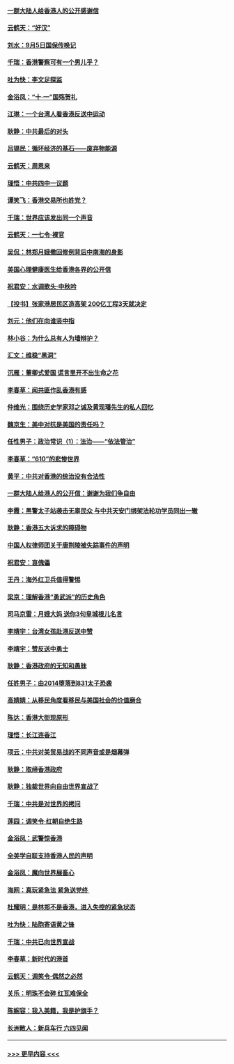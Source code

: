 #### [一群大陆人给香港人的公开感谢信](../pages/nsc993/n11514797.md?t=09120911) 
#### [云鹤天：“好汉”](../pages/nsc993/n11513536.md?t=09120911) 
#### [刘水：9月5日国保传唤记](../pages/nsc993/n11513460.md?t=09120911) 
#### [千瑞：香港警察可有一个男儿乎？](../pages/nsc993/n11513109.md?t=09120911) 
#### [吐为快：李文足探监](../pages/nsc993/n11509622.md?t=09120911) 
#### [金浴凤：“十‧一”国殇贺礼](../pages/nsc993/n11509593.md?t=09120911) 
#### [江琳：一个台湾人看香港反送中运动](../pages/nsc993/n11509211.md?t=09120911) 
#### [耿静：中共最后的对头](../pages/nsc993/n11508308.md?t=09120911) 
#### [吕锡民：循环经济的基石——废弃物能源](../pages/nsc993/n11508212.md?t=09120911) 
#### [云鹤天：周恩来](../pages/nsc993/n11508055.md?t=09120911) 
#### [理悟：中共四中一议题](../pages/nsc993/n11507782.md?t=09120911) 
#### [谭笑飞：香港交易所也姓党？](../pages/nsc993/n11507753.md?t=09120911) 
#### [千瑞：世界应该发出同一个声音](../pages/nsc993/n11507290.md?t=09120911) 
#### [云鹤天：一七令‧裸官](../pages/nsc993/n11507177.md?t=09120911) 
#### [吴侃：林郑月娥撤回修例背后中南海的身影](../pages/nsc993/n11506876.md?t=09120911) 
#### [美国心理健康医生给香港各界的公开信](../pages/nsc993/n11506809.md?t=09120911) 
#### [祝君安：水调歌头‧中秋吟](../pages/nsc993/n11506758.md?t=09120911) 
#### [【投书】张家港居民区造高架 200亿工程3天就决定](../pages/nsc993/n11506682.md?t=09120911) 
#### [刘元：他们在向谁竖中指](../pages/nsc993/n11505384.md?t=09120911) 
#### [林小谷：为什么总有人为墙辩护？](../pages/nsc993/n11505226.md?t=09120911) 
#### [汇文：维稳“黑洞”](../pages/nsc993/n11504347.md?t=09120911) 
#### [沉雁：董卿式爱国 谎言里开不出生命之花](../pages/nsc993/n11503215.md?t=09120911) 
#### [李春草：闻共匪作乱香港有感](../pages/nsc993/n11503072.md?t=09120911) 
#### [仲维光：围绕历史学家邓之诚及黄现璠先生的私人回忆](../pages/nsc993/n11501330.md?t=09120911) 
#### [魏京生：美中对抗是美国的责任吗？](../pages/nsc993/n11500723.md?t=09120911) 
#### [任性男子：政治常识（1）：法治——“依法管治”](../pages/nsc993/n11500791.md?t=09120911) 
#### [李春草：“610”的悲惨世界](../pages/nsc993/n11501141.md?t=09120911) 
#### [黄平：中共对香港的统治没有合法性](../pages/nsc993/n11499473.md?t=09120911) 
#### [一群大陆人给港人的公开信：谢谢为我们争自由](../pages/nsc993/n11500402.md?t=09120911) 
#### [李霞：黑警太子站袭击无辜民众 与中共天安门绑架法轮功学员同出一辙](../pages/nsc993/n11499805.md?t=09120911) 
#### [耿静：香港五大诉求的障碍物](../pages/nsc993/n11497578.md?t=09120911) 
#### [中国人权律师团关于唐荆陵被失踪事件的声明](../pages/nsc993/n11500014.md?t=09120911) 
#### [祝君安：哀傀儡](../pages/nsc993/n11499776.md?t=09120911) 
#### [王丹：海外红卫兵值得警惕](../pages/nsc993/n11498138.md?t=09120911) 
#### [梁京：理解香港“勇武派”的历史角色](../pages/nsc993/n11498006.md?t=09120911) 
#### [司马京雷：月娥大妈  送你3句皇城根儿名言](../pages/nsc993/n11497885.md?t=09120911) 
#### [李靖宇：台湾女孩赴港反送中赞](../pages/nsc993/n11497721.md?t=09120911) 
#### [李靖宇：赞反送中勇士](../pages/nsc993/n11497452.md?t=09120911) 
#### [耿静：香港政府的无知和愚昧](../pages/nsc993/n11494238.md?t=09120911) 
#### [任姓男子：由2014堕落到831太子恐袭](../pages/nsc993/n11496683.md?t=09120911) 
#### [高婧婧：从移民角度看移民与美国社会的价值磨合](../pages/nsc993/n11495757.md?t=09120911) 
#### [陈达：香港大街现原形 ](../pages/nsc993/n11495441.md?t=09120911) 
#### [理悟：长江连香江](../pages/nsc993/n11495377.md?t=09120911) 
#### [项云：中共对美贸易战的不同声音或是烟幕弹](../pages/nsc993/n11494929.md?t=09120911) 
#### [耿静：取缔香港政府](../pages/nsc993/n11494218.md?t=09120911) 
#### [耿静：独裁世界向自由世界宣战了](../pages/nsc993/n11494190.md?t=09120911) 
#### [千瑞：中共是对世界的拷问](../pages/nsc993/n11493021.md?t=09120911) 
#### [莲园：调笑令‧红朝自绝生路](../pages/nsc993/n11493011.md?t=09120911) 
#### [金浴凤：武警惊香港](../pages/nsc993/n11492994.md?t=09120911) 
#### [全美学自联支持香港人民的声明](../pages/nsc993/n11492630.md?t=09120911) 
#### [金浴凤：魔向世界展畜心](../pages/nsc993/n11492599.md?t=09120911) 
#### [海网：真玩紧急法 紧急送党终 ](../pages/nsc993/n11492535.md?t=09120911) 
#### [杜耀明：是林郑不是香港，进入失控的紧急状态](../pages/nsc993/n11491420.md?t=09120911) 
#### [吐为快：陆胞寄语黄之锋](../pages/nsc993/n11491117.md?t=09120911) 
#### [千瑞：中共已向世界宣战](../pages/nsc993/n11490123.md?t=09120911) 
#### [李春草：新时代的港首](../pages/nsc993/n11489864.md?t=09120911) 
#### [云鹤天：调笑令·偶然之必然](../pages/nsc993/n11489701.md?t=09120911) 
#### [关乐：明珠不会碎 红瓦难保全](../pages/nsc993/n11489647.md?t=09120911) 
#### [陈婉容：我入美籍，我是护旗手？](../pages/nsc993/n11487908.md?t=09120911) 
#### [长洲散人：新兵车行 六四见闻](../pages/nsc993/n11487729.md?t=09120911) 

----
#### [ >>> 更早内容 <<< ](../indexes/nsc993-earlier.md)
